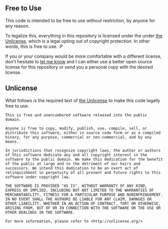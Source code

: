 ## Free to Use

This code is intended to be free to use without restriction, by anyone for any reason.

To legalize this, everything in this repository is licensed under the under [the Unlicense](http://unlicense.org/), which is a legal opting out of copyright protection. In other words, this is free to use. :P

If you or your company would be more comfortable with a different license, don't hesitate to [let me know](mailto:lexdwills@gmail.com) and I can either use a better open source license for this repository or send you a personal copy with the desired license.


## Unlicense

What follows is the required text of [the Unlicense](http://unlicense.org/) to make this code legally free to use.

```
This is free and unencumbered software released into the public domain.

Anyone is free to copy, modify, publish, use, compile, sell, or
distribute this software, either in source code form or as a compiled
binary, for any purpose, commercial or non-commercial, and by any
means.

In jurisdictions that recognize copyright laws, the author or authors
of this software dedicate any and all copyright interest in the
software to the public domain. We make this dedication for the benefit
of the public at large and to the detriment of our heirs and
successors. We intend this dedication to be an overt act of
relinquishment in perpetuity of all present and future rights to this
software under copyright law.

THE SOFTWARE IS PROVIDED "AS IS", WITHOUT WARRANTY OF ANY KIND,
EXPRESS OR IMPLIED, INCLUDING BUT NOT LIMITED TO THE WARRANTIES OF
MERCHANTABILITY, FITNESS FOR A PARTICULAR PURPOSE AND NONINFRINGEMENT.
IN NO EVENT SHALL THE AUTHORS BE LIABLE FOR ANY CLAIM, DAMAGES OR
OTHER LIABILITY, WHETHER IN AN ACTION OF CONTRACT, TORT OR OTHERWISE,
ARISING FROM, OUT OF OR IN CONNECTION WITH THE SOFTWARE OR THE USE OR
OTHER DEALINGS IN THE SOFTWARE.

For more information, please refer to <http://unlicense.org/>
```
